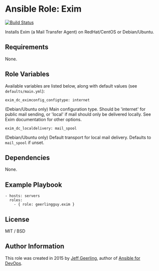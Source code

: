 # Ansible Role: Exim

[![Build Status](https://travis-ci.org/geerlingguy/ansible-role-exim.svg?branch=master)](https://travis-ci.org/geerlingguy/ansible-role-exim)

Installs Exim (a Mail Transfer Agent) on RedHat/CentOS or Debian/Ubuntu.

## Requirements

None.

## Role Variables

Available variables are listed below, along with default values (see `defaults/main.yml`):

    exim_dc_eximconfig_configtype: internet

(Debian/Ubuntu only) Main configuration type. Should be 'internet' for public mail sending, or 'local' if mail should only be delivered locally. See Exim documentation for other options.

    exim_dc_localdelivery: mail_spool

(Debian/Ubuntu only) Default transport for local mail delivery. Defaults to `mail_spool` if unset.

## Dependencies

None.

## Example Playbook

    - hosts: servers
      roles:
        - { role: geerlingguy.exim }

## License

MIT / BSD

## Author Information

This role was created in 2015 by [Jeff Geerling](http://jeffgeerling.com/), author of [Ansible for DevOps](http://ansiblefordevops.com/).
